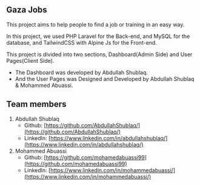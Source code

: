 
## Gaza Jobs

This project aims to help people to find a job or training in an easy way.

In this project, we used PHP Laravel for the Back-end, and MySQL for the database, and TailwindCSS with Alpine Js for the Front-end.

This project is divided into two sections, Dashboard(Admin Side) and User Pages(Client Side).

- The Dashboard was developed by Abdullah Shublaq.
- And the User Pages was Designed and Developed by Abdullah Shublaq & Mohammed Abuassi.

## Team members
1. Abdullah Shublaq
    - Github: [https://github.com/AbdullahShublaq/](https://github.com/AbdullahShublaq/)
    - LinkedIn: [https://www.linkedin.com/in/abdullahshublaq/](https://www.linkedin.com/in/abdullahshublaq/)
1. Mohammed Abuassi
   - Github: [https://github.com/mohamedabuassi99](https://github.com/mohamedabuassi99)
   - LinkedIn: [https://www.linkedin.com/in/mohammedabuassi/](https://www.linkedin.com/in/mohammedabuassi/)

